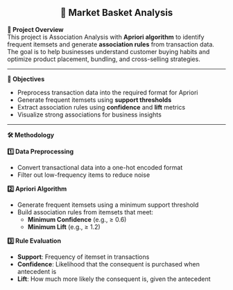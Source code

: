 <div align="center">

## 🧺 Market Basket Analysis


</div>


**📌 Project Overview**  
This project is Association Analysis with **Apriori algorithm** to identify frequent itemsets and generate **association rules** from transaction data. The goal is to help businesses understand customer buying habits and optimize product placement, bundling, and cross-selling strategies.

---
**🎯 Objectives**

- Preprocess transaction data into the required format for Apriori  
- Generate frequent itemsets using **support thresholds**  
- Extract association rules using **confidence** and **lift** metrics  
- Visualize strong associations for business insights  

---

**🛠️ Methodology**

**1️⃣ Data Preprocessing**  
- Convert transactional data into a one-hot encoded format  
- Filter out low-frequency items to reduce noise  

**2️⃣ Apriori Algorithm**  
- Generate frequent itemsets using a minimum support threshold  
- Build association rules from itemsets that meet:  
  - **Minimum Confidence** (e.g., ≥ 0.6)  
  - **Minimum Lift** (e.g., ≥ 1.2)

**3️⃣ Rule Evaluation**  
- **Support**: Frequency of itemset in transactions  
- **Confidence**: Likelihood that the consequent is purchased when antecedent is  
- **Lift**: How much more likely the consequent is, given the antecedent  




<!-- Add sample rules or visual output below as needed
These are the references were helpful while completing my project,
https://www.youtube.com/watch?v=4QIWJVVWJdQ&t=771s, https://code.cubewise.com/blog/how-to-run-a-market-basket-analysis-with-tm1py-and-paw -->
